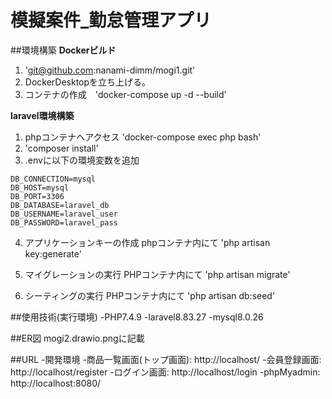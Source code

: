 # 模擬案件_勤怠管理アプリ

##環境構築
**Dockerビルド**
1. 'git@github.com:nanami-dimm/mogi1.git'
2. DockerDesktopを立ち上げる。
3. コンテナの作成　'docker-compose up -d --build'

**laravel環境構築**
1. phpコンテナへアクセス
   'docker-compose exec php bash'
2. 'composer install'
3. .envに以下の環境変数を追加
  ``` text
DB_CONNECTION=mysql
DB_HOST=mysql
DB_PORT=3306
DB_DATABASE=laravel_db
DB_USERNAME=laravel_user
DB_PASSWORD=laravel_pass
```
4. アプリケーションキーの作成
   phpコンテナ内にて
   'php artisan key:generate'

5. マイグレーションの実行
   PHPコンテナ内にて
   'php artisan migrate'

6. シーティングの実行
   PHPコンテナ内にて
   'php artisan db:seed'

##使用技術(実行環境)
-PHP7.4.9
-laravel8.83.27
-mysql8.0.26

##ER図
mogi2.drawio.pngに記載

##URL
-開発環境
-商品一覧画面(トップ画面): http://localhost/
-会員登録画面: http://localhost/register
-ログイン画面: http://localhost/login
-phpMyadmin: http://localhost:8080/
